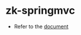 zk-springmvc
============

* Refer to the [document](http://books.zkoss.org/wiki/Small_Talks/2012/November/Integrate_ZK_with_Spring_MVC_3)